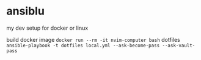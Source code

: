 # ansiblu

my dev setup for docker or linux

build docker image
`docker run --rm -it nvim-computer bash`
dotfiles
`ansible-playbook -t dotfiles local.yml --ask-become-pass --ask-vault-pass`


